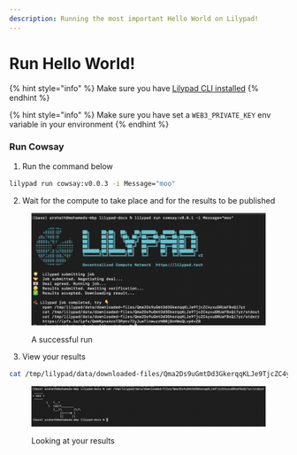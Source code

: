 ```yaml
---
description: Running the most important Hello World on Lilypad!
---
```


# Run Hello World!

{% hint style="info" %}
Make sure you have [Lilypad CLI installed](../install-run-requirements.md)
{% endhint %}

{% hint style="info" %}
Make sure you have set a `WEB3_PRIVATE_KEY` env variable in your environment
{% endhint %}

### Run Cowsay

1. Run the command below

```bash
lilypad run cowsay:v0.0.3 -i Message="moo"
```

2. Wait for the compute to take place and for the results to be published

<figure><img src="../../.gitbook/assets/cowmo_success.png" alt=""><figcaption><p>A successful run</p></figcaption></figure>

3. View your results

```bash
cat /tmp/lilypad/data/downloaded-files/Qma2Ds9uGmtDd3GkerqqKLJe9TjcZC4yxuGRUaFBsQi7yr/stdout
```

<figure><img src="../../.gitbook/assets/cowmo_results.png" alt=""><figcaption><p>Looking at your results</p></figcaption></figure>
